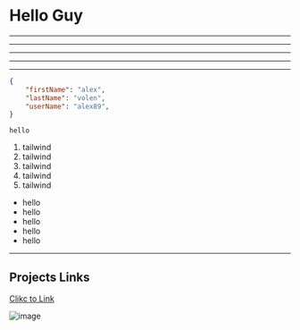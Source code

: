 # Hello Guy

___
___
___
___
___




```json
{
    "firstName": "alex",
    "lastName": "volen",
    "userName": "alex89",
}
```


`hello`

1. tailwind
2. tailwind
4. tailwind
5. tailwind
6. tailwind

- hello
- hello
- hello
- hello
- hello

___

## Projects Links

[Clikc to Link](https://google.com)

![image](https://octodex.github.com/images/dojocat.jpg)